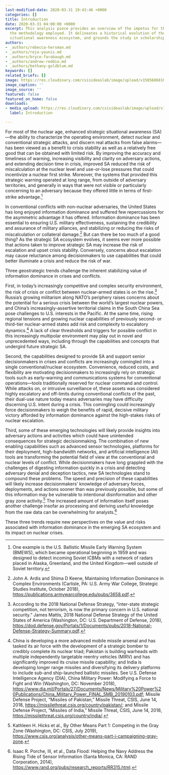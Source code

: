 ```yaml
---
last-modified-date: 2020-03-31 19:43:46 +0000
categories: []
title: Introduction
date: 2020-03-31 04:00:00 +0000
excerpt: This analysis piece provides an overview of the impetus for the study and
  the methodology employed. It delineates a historical evolution of the strategic
  situational awareness ecosystem, and grounds the study in scholarship.
authors:
- _authors/rebecca-hersman.md
- _authors/reja-younis.md
- _authors/bryce-farabaugh.md
- _authors/andrew-reddie.md
- _authors/bethany-goldblum.md
keywords: []
related_briefs: []
image: https://res.cloudinary.com/csisideaslab/image/upload/v1585686816/on-the-radar/OnTheRadar_illustration_space_platforms2_d5cati.jpg
image_caption: ''
image_source: ''
featured: false
featured_on_home: false
downloads:
- media_upload: https://res.cloudinary.com/csisideaslab/image/upload/v1585687272/on-the-radar/OnTheRadar_Chapter_1_nanz2b.pdf
  label: Introduction

---
```

For most of the nuclear age, enhanced strategic situational awareness (SA)—the ability to characterize the operating environment, detect nuclear and conventional strategic attacks, and discern real attacks from false alarms—has been viewed as a benefit to crisis stability as well as a relatively free good that can be obtained with limited risk. By improving the accuracy and timeliness of warning, increasing visibility and clarity on adversary actions, and extending decision time in crisis, improved SA reduced the risk of miscalculation at the nuclear level and use-or-lose pressures that could incentivize a nuclear first strike. Moreover, the systems that provided this strategic warning operated at long range, from outside of adversary territories, and generally in ways that were not visible or particularly concerning to an adversary because they offered little in terms of first-strike advantage.[^1]

In conventional conflicts with non-nuclear adversaries, the United States has long enjoyed information dominance and suffered few repercussions for the asymmetric advantage it has offered. Information dominance has been essential to ensuring U.S. military effectiveness, sustaining the credibility and assurance of military alliances, and stabilizing or reducing the risks of miscalculation or collateral damage.[^2] But can there be too much of a good thing? As the strategic SA ecosystem evolves, it seems ever more possible that actions taken to improve strategic SA may increase the risk of escalation and upset crisis stability. Conversely, concerns about escalation may cause reluctance among decisionmakers to use capabilities that could better illuminate a crisis and reduce the risk of war.

Three geostrategic trends challenge the inherent stabilizing value of information dominance in crises and conflicts.

First, in today’s increasingly competitive and complex security environment, the risk of crisis or conflict between nuclear-armed states is on the rise.[^3] Russia’s growing militarism along NATO’s periphery raises concerns about the potential for a serious crisis between the world’s largest nuclear powers, and China’s increasingly-assertive territorial claims in the South China Sea pose challenges to U.S. interests in the Pacific. At the same time, rising regional tensions and growing nuclear capabilities of previously second- or third-tier nuclear-armed states add risk and complexity to escalatory dynamics.[^4] A lack of clear thresholds and triggers for possible conflict in this increasingly multipolar environment may play out in novel and unprecedented ways, including through the capabilities and concepts that undergird future strategic SA.

Second, the capabilities designed to provide SA and support senior decisionmakers in crises and conflicts are increasingly comingled into a single conventional/nuclear ecosystem. Convenience, reduced costs, and flexibility are motivating decisionmakers to increasingly rely on strategic tools such as early-warning and communications systems for conventional operations—tools traditionally reserved for nuclear command and control. While attacks on, or intrusive surveillance of, these assets was considered highly escalatory and off-limits during conventional conflicts of the past, their dual-use nature today means adversaries may have difficulty discerning U.S. intent during a crisis. This comingling could increasingly force decisionmakers to weigh the benefits of rapid, decisive military victory afforded by information dominance against the high-stakes risks of nuclear escalation.

Third, some of these emerging technologies will likely provide insights into adversary actions and activities which could have unintended consequences for strategic decisionmaking. The combination of new enabling capabilities such as advanced sensor technologies, platforms for their deployment, high-bandwidth networks, and artificial intelligence (AI) tools are transforming the potential field of view at the conventional and nuclear levels of conflict. While decisionmakers have long grappled with the challenges of digesting information quickly in a crisis and detecting adversary denial and deception tactics, new SA technologies stand to compound these problems. The speed and precision of these capabilities will likely increase decisionmakers’ knowledge of adversary forces, deployments, and actions sooner than was previously possible, but some of this information may be vulnerable to intentional disinformation and other gray zone activity.[^5] The increased amount of information itself poses another challenge insofar as processing and deriving useful knowledge from the raw data can be overwhelming for analysts.[^6]

These three trends require new perspectives on the value and risks associated with information dominance in the emerging SA ecosystem and its impact on nuclear crises.

[^1]: One example is the U.S. Ballistic Missile Early Warning System (BMEWS), which became operational beginning in 1959 and was designed to detect incoming Soviet ICBMs with a network of radars placed in Alaska, Greenland, and the United Kingdom—well outside of Soviet territory.

[^2]: John A. Ardis and Shima D Keene, Maintaining Information Dominance in Complex Environments (Carlisle, PA: U.S. Army War College, Strategic Studies Institute, October 2018), https://publications.armywarcollege.edu/pubs/3658.pdf.

[^3]: According to the 2018 National Defense Strategy, “inter-state strategic competition, not terrorism, is now the primary concern in U.S. national security.” James Mattis, 2018 National Defense Strategy of the United States of America (Washington, DC: U.S. Department of Defense, 2018), https://dod.defense.gov/Portals/1/Documents/pubs/2018-National-Defense-Strategy-Summary.pdf.

[^4]: China is developing a more advanced mobile missile arsenal and has tasked its air force with the development of a strategic bomber to credibly complete its nuclear triad; Pakistan is building warheads with multiple independently targetable reentry vehicles (MIRV) and has significantly improved its cruise missile capability; and India is developing longer range missiles and diversifying its delivery platforms to include sub-and ship-launched ballistic missiles. See U.S. Defense Intelligence Agency (DIA), China Military Power: Modifying a Force to Fight and Win (Washington, DC: November 2018), https://www.dia.mil/Portals/27/Documents/News/Military%20Power%20Publications/China_Military_Power_FINAL_5MB_20190103.pdf; Missile Defense Project, “Missiles of Pakistan,” Missile Threat, CSIS, June 14, 2018, https://missilethreat.csis.org/country/pakistan/; and Missile Defense Project, “Missiles of India,” Missile Threat, CSIS, June 14, 2018, https://missilethreat.csis.org/country/india/.

[^5]: Kathleen H. Hicks et al., By Other Means Part 1: Competing in the Gray Zone (Washington, DC: CSIS, July 2019), https://www.csis.org/analysis/other-means-part-i-campaigning-gray-zone.

[^6]: Isaac R. Porche, III, et al., Data Flood: Helping the Navy Address the Rising Tide of Sensor Information (Santa Monica, CA: RAND Corporation, 2014), https://www.rand.org/pubs/research_reports/RR315.html.